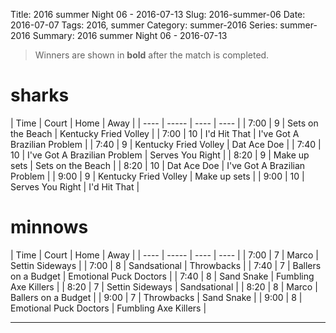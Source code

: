 Title: 2016 summer Night 06 - 2016-07-13
Slug: 2016-summer-06
Date: 2016-07-07
Tags: 2016, summer
Category: summer-2016
Series: summer-2016
Summary: 2016 summer Night 06 - 2016-07-13

> Winners are shown in **bold** after the match is completed.

sharks
=====
| Time | Court | Home | Away |
| ---- | ----- | ---- | ---- | <!-- begin table -->
| 7:00 | 9 | Sets on the Beach | Kentucky Fried Volley |
| 7:00 | 10 | I'd Hit That | I've Got A Brazilian Problem |
| 7:40 | 9 | Kentucky Fried Volley | Dat Ace Doe |
| 7:40 | 10 | I've Got A Brazilian Problem | Serves You Right |
| 8:20 | 9 | Make up sets | Sets on the Beach |
| 8:20 | 10 | Dat Ace Doe | I've Got A Brazilian Problem |
| 9:00 | 9 | Kentucky Fried Volley | Make up sets |
| 9:00 | 10 | Serves You Right | I'd Hit That |

<!-- end table -->
minnows
=====
| Time | Court | Home | Away |
| ---- | ----- | ---- | ---- | <!-- begin table -->
| 7:00 | 7 | Marco | Settin Sideways |
| 7:00 | 8 | Sandsational | Throwbacks |
| 7:40 | 7 | Ballers on a Budget | Emotional Puck Doctors |
| 7:40 | 8 | Sand Snake | Fumbling Axe Killers |
| 8:20 | 7 | Settin Sideways | Sandsational |
| 8:20 | 8 | Marco | Ballers on a Budget |
| 9:00 | 7 | Throwbacks | Sand Snake |
| 9:00 | 8 | Emotional Puck Doctors | Fumbling Axe Killers |

<!-- end table -->



---